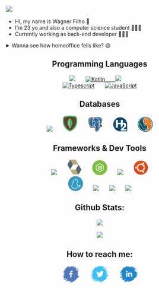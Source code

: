![](http://estruyf-github.azurewebsites.net/api/VisitorHit?user=wagnersilvafilho&repo=wagnersilvafilho&countColorcountColor)

- Hi, my name is Wagner Filho 👋 <br>
- I'm 23 yo and also a computer science student 👨🏻‍🎓 <br>
- Currently working as back-end developer 👨🏻‍💻 <br>

<details>
  <summary> Wanna see how homeoffice fells like? 😄 </summary>
   <a href="https://github.com/wagnersilvafilho"><img alt="GIF" src="https://github.com/wagnersilvafilho/wagnersilvafilho/blob/master/work.gif?raw=true" title="homework" alt="Please refresh the page if the meme doesn't show up." width="300" height="200"></a>
</details>


<h2 align=center>Programming Languages</h2>

<div align=center>
<a href = "https://docs.python.org/3/"><img src="https://img.shields.io/badge/Python-14354C?style=for-the-badge&logo=python&logoColor=yellow"/></a> &nbsp &nbsp &nbsp
<a href = "https://kotlinlang.org/docs/home.html"><img alt="Kotlin" src="https://img.shields.io/badge/kotlin-%230095D5.svg?style=for-the-badge&logo=kotlin&logoColor=white"/> &nbsp &nbsp &nbsp
<a href = "https://docs.oracle.com/en/java/"><img src="https://img.shields.io/badge/Java-ED8B00?style=for-the-badge&logo=java&logoColor=white"/></a> &nbsp &nbsp &nbsp <br>
<a href = "https://www.typescriptlang.org/docs/"><img alt="Typescript" src="https://img.shields.io/badge/TypeScript-007ACC?style=for-the-badge&logo=typescript&logoColor=white"/></a> &nbsp &nbsp &nbsp
<a href = "https://developer.mozilla.org/pt-BR/docs/Web/JavaScript"><img alt="JavaScript" src="https://img.shields.io/badge/JavaScript-F7DF1E?style=for-the-badge&logo=javascript&logoColor=black"/></a>
</div>

<h2 align=center>Databases</h2>
<div align=center>
<a href = "https://dbeaver.io/"><img width="40px" src="https://upload.wikimedia.org/wikipedia/commons/thumb/b/b5/DBeaver_logo.svg/2048px-DBeaver_logo.svg.png"/></a> &nbsp &nbsp &nbsp
<a href = "https://www.mongodb.com/pt-br"><img width="40px" src="https://github.com/wagnersilvafilho/wagnersilvafilho/blob/master/mongo1.png"/></a> &nbsp &nbsp &nbsp
<a href = "https://www.postgresql.org/"><img width="40px" src="https://github.com/devicons/devicon/blob/master/icons/postgresql/postgresql-original.svg"/></a> &nbsp &nbsp &nbsp
<a href = "https://www.h2database.com/"><img width="40px" src="https://github.com/wagnersilvafilho/wagnersilvafilho/blob/master/h2-dbase.png"/></a> &nbsp &nbsp &nbsp
<a href = "https://www.mysql.com/"><img width="40px" src="https://github.com/wagnersilvafilho/wagnersilvafilho/blob/master/mysql.png"/></a>
</div>

<h2 align=center>Frameworks & Dev Tools</h2>
<div align=center>
<a href = "https://spring.io/"><img width="40px" src="https://img.icons8.com/color/452/spring-logo.png"/></a> &nbsp &nbsp &nbsp
<a href = "https://hibernate.org/"><img width="40px" src="https://github.com/wagnersilvafilho/wagnersilvafilho/blob/master/hibernate.png"/></a> &nbsp &nbsp &nbsp
<a href = "https://nodejs.org/en/"><img width="40px" src="https://github.com/wagnersilvafilho/wagnersilvafilho/blob/master/nodeJS.png"/></a> &nbsp &nbsp &nbsp
<a href = "https://www.docker.com/"><img width="40px" src="https://image.flaticon.com/icons/png/512/919/919853.png"/></a> &nbsp &nbsp &nbsp
<a href = "https://ubuntu.com/"><img width="40px" src="https://github.com/devicons/devicon/blob/master/icons/ubuntu/ubuntu-plain.svg"/></a> <br>
<a href = "https://yarnpkg.com/"><img width="40px" src="https://github.com/wagnersilvafilho/wagnersilvafilho/blob/master/yarn.svg"/></a> &nbsp &nbsp &nbsp
<a href = "https://www.beekeeperstudio.io/"><img width="40px" src="https://dashboard.snapcraft.io/site_media/appmedia/2020/03/512x512_4JGJ8f7.png"/></a> &nbsp &nbsp &nbsp
<a href = "https://www.postman.com/"><img width="40px" src="https://res.cloudinary.com/postman/image/upload/t_team_logo/v1/team/2893aede23f01bfcbd2319326bc96a6ed0524eba759745ed6d73405a3a8b67a8"/></a> &nbsp &nbsp &nbsp
 <a href = "https://insomnia.rest/download"><img width="40px" src="https://user-images.githubusercontent.com/38081852/87548811-6a05c580-c683-11ea-99ad-465f97fc0e60.png"/></a>
 
</div>

<h2 align="center">Github Stats:</h2>
<p align=center>
  <div align=center>
<!--    <a href="https://github.com/denvercoder1/github-readme-streak-stats" title="Go to Source">
      <img align="left" width=396 src="https://github-readme-streak-stats.herokuapp.com/?user=wagnersilvafilho&theme=react&border=61dafb&hide_border=true" alt="wagnersilvafilho" />
    </a> -->
<a href="https://github.com/wagnersilvafilho?tab=repositories">
      <img width=325 align="center" src="https://github-readme-stats.vercel.app/api/top-langs/?username=wagnersilvafilho&hide=c%23,powershell,Mathematica,Ruby,Objective-C,Objective-C%2b%2b,Cuda&title_color=61dafb&text_color=ffffff&icon_color=61dafb&bg_color=20232a&langs_count=8&layout=compact&border_color=61dafb&hide_border=true" />
    </a>
  </div>
  <div align=center>
    
  </div>
   <div align=center>
  <br>
  <img src="https://activity-graph.herokuapp.com/graph?username=wagnersilvafilho&theme=react-dark&bg_color=20232a&hide_border=true" width="80%"/>
   </div>
</p>

<h2 align="center"> How to reach me:</h2>
<div align=center>
<a href = "https://www.facebook.com/swagner97"><img width="50px" src="https://github.com/wagnersilvafilho/wagnersilvafilho/blob/master/fb_logo.png"/></a> &nbsp &nbsp &nbsp
<a href = "https://twitter.com/_wagnersf"><img width="50px" src="https://github.com/wagnersilvafilho/wagnersilvafilho/blob/master/twitter_logo.png"/></a> &nbsp &nbsp &nbsp
<a href = "https://www.linkedin.com/in/wagnerfilho97/"><img width="50px" src="https://github.com/wagnersilvafilho/wagnersilvafilho/blob/master/linkedin_logo.png"/></a>
</div>

<!--    <a href="https://github.com/anuraghazra/github-readme-stats" title="Go to Source">
      <img align="right" width=396 src="https://github-readme-stats.vercel.app/api?username=wagnersilvafilho&show_icons=true&theme=react&border_color=61dafb&hide_border=true" />
    </a> -->

